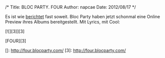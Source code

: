 /*
Title: BLOC PARTY. FOUR
Author: napcae
Date: 2012/08/17
*/

Es ist wie [berichtet][1] fast soweit. Bloc Party haben jetzt schonmal eine Online Preview ihres Albums bereitgestellt. Mit Lyrics, mit Cool:

[![][3]][3]

[FOUR][3]

 [1]: http://napcae.wordpress.com/2012/06/03/457/
 []: http://four.blocparty.com/
 [3]: http://four.blocparty.com/